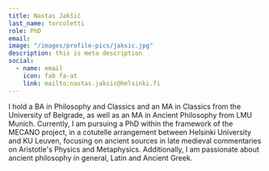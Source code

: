 ```yaml
---
title: Nastas Jakšič
last_name: torcoletti
role: PhD
email: 
image: "/images/profile-pics/jaksic.jpg"
description: this is meta description
social:
  - name: email
    icon: fab fa-at
    link: mailto:nastas.jaksic@helsinki.fi
---
```

I hold a BA in Philosophy and Classics and an MA in Classics from the University of Belgrade, as well as an MA in Ancient Philosophy from LMU Munich. Currently, I am pursuing a PhD within the framework of the MECANO project, in a cotutelle arrangement between Helsinki University and KU Leuven, focusing on ancient sources in late medieval commentaries on Aristotle's Physics and Metaphysics. Additionally, I am passionate about ancient philosophy in general, Latin and Ancient Greek.